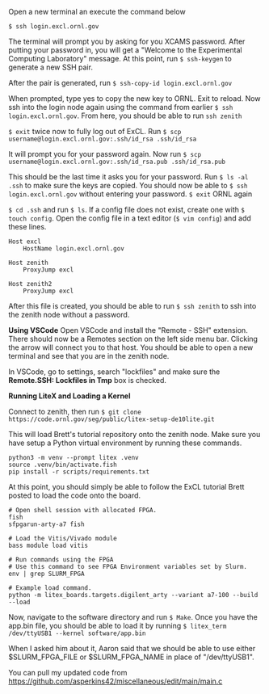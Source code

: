 Open a new terminal an execute the command below

`$ ssh login.excl.ornl.gov`

The terminal will prompt you by asking for you XCAMS password. After putting your password in, you will get a "Welcome to the Experimental Computing Laboratory" message. At this point, run `$ ssh-keygen` to generate a new SSH pair. 

After the pair is generated, run `$ ssh-copy-id login.excl.ornl.gov`

When prompted, type yes to copy the new key to ORNL. Exit to reload. Now ssh into the login node again using the command from earlier `$ ssh login.excl.ornl.gov`. From here, you should be able to run `ssh zenith`

`$ exit` twice now to fully log out of ExCL. Run `$ scp username@login.excl.ornl.gov:.ssh/id_rsa .ssh/id_rsa`

It will prompt you for your password again. Now run `$ scp username@login.excl.ornl.gov:.ssh/id_rsa.pub .ssh/id_rsa.pub`

This should be the last time it asks you for your password. Run `$ ls -al .ssh` to make sure the keys are copied. You should now be able to `$ ssh login.excl.ornl.gov` without entering your password. `$ exit` ORNL again

`$ cd .ssh` and run `$ ls`. If a config file does not exist, create one with `$ touch config`. Open the config file in a text editor (`$ vim config`) and add these lines.

```
Host excl
    HostName login.excl.ornl.gov

Host zenith
    ProxyJump excl 
    
Host zenith2
    ProxyJump excl 
```

After this file is created, you should be able to run `$ ssh zenith` to ssh into the zenith node without a password. 

**Using VSCode**
Open VSCode and install the "Remote - SSH" extension. There should now be a Remotes section on the left side menu bar. Clicking the arrow will connect you to that host. You should be able to open a new terminal and see that you are in the zenith node.

In VSCode, go to settings, search "lockfiles" and make sure the **Remote.SSH: Lockfiles in Tmp** box is checked. 

**Running LiteX and Loading a Kernel**

Connect to zenith, then run `$ git clone https://code.ornl.gov/seg/public/litex-setup-de10lite.git`

This will load Brett's tutorial repository onto the zenith node. Make sure you have setup a Python virtual environment by running these commands.

```
python3 -m venv --prompt litex .venv
source .venv/bin/activate.fish
pip install -r scripts/requirements.txt
```

At this point, you should simply be able to follow the ExCL tutorial Brett posted to load the code onto the board. 

```
# Open shell session with allocated FPGA.
fish
sfpgarun-arty-a7 fish

# Load the Vitis/Vivado module
bass module load vitis

# Run commands using the FPGA
# Use this command to see FPGA Environment variables set by Slurm.
env | grep SLURM_FPGA

# Example load command.
python -m litex_boards.targets.digilent_arty --variant a7-100 --build --load

```
Now, navigate to the software directory and run `$ Make`. Once you have the app.bin file, you should be able to load it by running `$ litex_term /dev/ttyUSB1 --kernel software/app.bin `

When I asked him about it, Aaron said that we should be able to use either $SLURM_FPGA_FILE or $SLURM_FPGA_NAME in place of "/dev/ttyUSB1". 

You can pull my updated code from https://github.com/asperkins42/miscellaneous/edit/main/main.c






